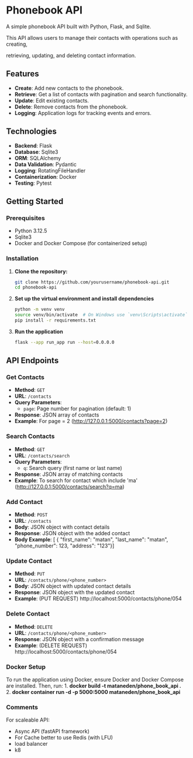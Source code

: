 # Phonebook API

A simple phonebook API built with Python, Flask, and Sqlite.

This API allows users to manage their contacts with operations such as creating, 

retrieving, updating, and deleting contact information.

## Features

- **Create**: Add new contacts to the phonebook.
- **Retrieve**: Get a list of contacts with pagination and search functionality.
- **Update**: Edit existing contacts.
- **Delete**: Remove contacts from the phonebook.
- **Logging**: Application logs for tracking events and errors.

## Technologies

- **Backend**: Flask
- **Database**: Sqlite3
- **ORM**: SQLAlchemy
- **Data Validation**: Pydantic
- **Logging**: RotatingFileHandler
- **Containerization**: Docker
- **Testing**: Pytest

## Getting Started

### Prerequisites

- Python 3.12.5
- Sqlite3
- Docker and Docker Compose (for containerized setup)

### Installation

1. **Clone the repository:**

   ```bash
   git clone https://github.com/yourusername/phonebook-api.git
   cd phonebook-api

2. **Set up the virtual environment and install dependencies**
      ```bash
   python -m venv venv
   source venv/bin/activate  # On Windows use `venv\Scripts\activate`
   pip install -r requirements.txt

3. **Run the application**
      ```bash 
   flask --app run_app run --host=0.0.0.0

## API Endpoints

### Get Contacts

- **Method**: `GET`
- **URL**: `/contacts`
- **Query Parameters**:
  - `page`: Page number for pagination (default: 1)
- **Response**: JSON array of contacts
- **Example**: For page = 2 (http://127.0.0.1:5000/contacts?page=2)

### Search Contacts

- **Method**: `GET`
- **URL**: `/contacts/search`
- **Query Parameters**:
  - `q`: Search query (first name or last name)
- **Response**: JSON array of matching contacts
- **Example**: To search for contact which include 'ma' (http://127.0.0.1:5000/contacts/search?q=ma)
### Add Contact

- **Method**: `POST`
- **URL**: `/contacts`
- **Body**: JSON object with contact details
- **Response**: JSON object with the added contact
- **Body Example**: [
    {
        "first_name": "matan",
        "last_name": "matan",
        "phone_number": 123,
        "address": "123"}]

### Update Contact

- **Method**: `PUT`
- **URL**: `/contacts/phone/<phone_number>`
- **Body**: JSON object with updated contact details
- **Response**: JSON object with the updated contact
- **Example**: (PUT REQUEST) http://localhost:5000/contacts/phone/054

### Delete Contact

- **Method**: `DELETE`
- **URL**: `/contacts/phone/<phone_number>`
- **Response**: JSON object with a confirmation message
- **Example**: (DELETE REQUEST) http://localhost:5000/contacts/phone/054

### Docker Setup
  To run the application using Docker, ensure Docker and Docker Compose are installed.
  Then, run:
    1. **docker build -t mataneden/phone_book_api .**                    
    2. **docker container run -d -p 5000:5000  mataneden/phone_book_api**


### Comments
For scaleable API:
- Async API (fastAPI framework)
- For Cache better to use Redis (with LFU)
- load balancer
- k8
